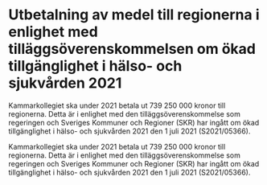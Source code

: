 # Utbetalning av medel till regionerna i enlighet med tilläggsöverenskommelsen om ökad tillgänglighet i hälso- och sjukvården 2021

Kammarkollegiet ska under 2021 betala ut 739 250 000 kronor till regionerna. Detta är i enlighet med den tilläggsöverenskommelse som regeringen och Sveriges Kommuner och Regioner (SKR) har ingått om ökad tillgänglighet i hälso- och sjukvården 2021 den 1 juli 2021 (S2021/05366).

Kammarkollegiet ska under 2021 betala ut 739 250 000 kronor till regionerna. Detta är i enlighet med den tilläggsöverenskommelse som regeringen och Sveriges Kommuner och Regioner (SKR) har ingått om ökad tillgänglighet i hälso- och sjukvården 2021 den 1 juli 2021 (S2021/05366).
